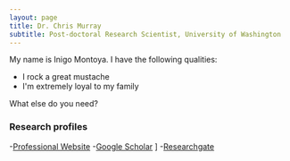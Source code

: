 ```yaml
---
layout: page
title: Dr. Chris Murray
subtitle: Post-doctoral Research Scientist, University of Washington
---
```



My name is Inigo Montoya. I have the following qualities:

- I rock a great mustache
- I'm extremely loyal to my family

What else do you need?

### Research profiles

-[Professional Website](http://christophersmurray.com/)
-[Google Scholar](https://scholar.google.com/citations?user=gkmAH6EAAAAJ&hl=en&authuser=1) ]
-[Researchgate](https://www.researchgate.net/profile/Christopher_Murray8)

